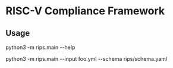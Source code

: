 # RISC-V Compliance Framework

## Usage

python3 -m rips.main --help

python3 -m rips.main --input foo.yml --schema rips/schema.yaml
